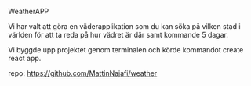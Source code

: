 WeatherAPP

Vi har valt att göra en väderapplikation som du kan söka på vilken stad i världen för att ta reda på hur vädret är där samt kommande 5 dagar.

Vi byggde upp projektet genom terminalen och körde kommandot create react app.

repo: https://github.com/MattinNajafi/weather
